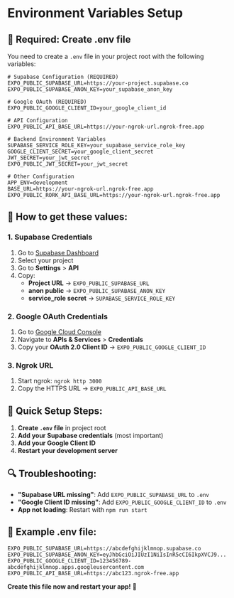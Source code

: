 # Environment Variables Setup

## 🚨 **Required: Create .env file**

You need to create a `.env` file in your project root with the following variables:

```env
# Supabase Configuration (REQUIRED)
EXPO_PUBLIC_SUPABASE_URL=https://your-project.supabase.co
EXPO_PUBLIC_SUPABASE_ANON_KEY=your_supabase_anon_key

# Google OAuth (REQUIRED)
EXPO_PUBLIC_GOOGLE_CLIENT_ID=your_google_client_id

# API Configuration
EXPO_PUBLIC_API_BASE_URL=https://your-ngrok-url.ngrok-free.app

# Backend Environment Variables
SUPABASE_SERVICE_ROLE_KEY=your_supabase_service_role_key
GOOGLE_CLIENT_SECRET=your_google_client_secret
JWT_SECRET=your_jwt_secret
EXPO_PUBLIC_JWT_SECRET=your_jwt_secret

# Other Configuration
APP_ENV=development
BASE_URL=https://your-ngrok-url.ngrok-free.app
EXPO_PUBLIC_RORK_API_BASE_URL=https://your-ngrok-url.ngrok-free.app
```

## 🔧 **How to get these values:**

### 1. **Supabase Credentials**
1. Go to [Supabase Dashboard](https://supabase.com/dashboard)
2. Select your project
3. Go to **Settings** > **API**
4. Copy:
   - **Project URL** → `EXPO_PUBLIC_SUPABASE_URL`
   - **anon public** → `EXPO_PUBLIC_SUPABASE_ANON_KEY`
   - **service_role secret** → `SUPABASE_SERVICE_ROLE_KEY`

### 2. **Google OAuth Credentials**
1. Go to [Google Cloud Console](https://console.cloud.google.com/)
2. Navigate to **APIs & Services** > **Credentials**
3. Copy your **OAuth 2.0 Client ID** → `EXPO_PUBLIC_GOOGLE_CLIENT_ID`

### 3. **Ngrok URL**
1. Start ngrok: `ngrok http 3000`
2. Copy the HTTPS URL → `EXPO_PUBLIC_API_BASE_URL`

## 🚀 **Quick Setup Steps:**

1. **Create `.env` file** in project root
2. **Add your Supabase credentials** (most important)
3. **Add your Google Client ID**
4. **Restart your development server**

## 🔍 **Troubleshooting:**

- **"Supabase URL missing"**: Add `EXPO_PUBLIC_SUPABASE_URL` to `.env`
- **"Google Client ID missing"**: Add `EXPO_PUBLIC_GOOGLE_CLIENT_ID` to `.env`
- **App not loading**: Restart with `npm run start`

## 📝 **Example .env file:**

```env
EXPO_PUBLIC_SUPABASE_URL=https://abcdefghijklmnop.supabase.co
EXPO_PUBLIC_SUPABASE_ANON_KEY=eyJhbGciOiJIUzI1NiIsInR5cCI6IkpXVCJ9...
EXPO_PUBLIC_GOOGLE_CLIENT_ID=123456789-abcdefghijklmnop.apps.googleusercontent.com
EXPO_PUBLIC_API_BASE_URL=https://abc123.ngrok-free.app
```

**Create this file now and restart your app!** 🚀
